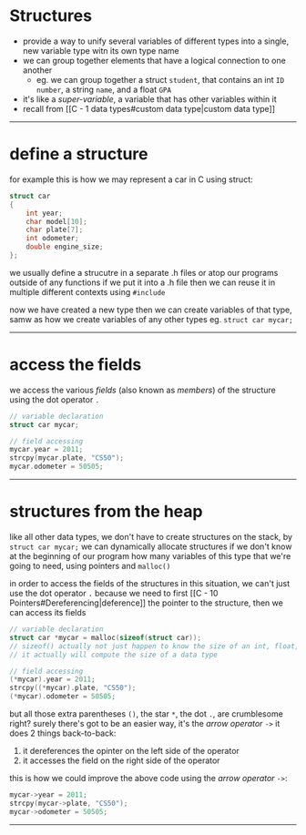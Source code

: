 # Structures

* provide a way to unify several variables of different types into a single, new variable type witn its own type name
* we can group together elements that have a logical connection to one another
	* eg. we can group together a struct `student`, that contains an int `ID number`, a string `name`, and a float `GPA`
* it's like a *super-variable*, a variable that has other variables within it
* recall from [[C - 1 data types#custom data type|custom data type]]
___

# define a structure

for example this is how we may represent a car in C using struct:
```c
struct car
{
	int year;
	char model[10];
	char plate[7];
	int odometer;
	double engine_size;
};
```

we usually define a strucutre in a separate .h files or atop our programs outside of any functions
if we put it into a .h file then we can reuse it in multiple different contexts using `#include`

now we have created a new type
then we can create variables of that type, samw as how we create variables of any other types
eg. `struct car mycar;`
___

# access the fields
we access the various *fields* (also known as *members*) of the structure using the dot operator `.`

```c
// variable declaration
struct car mycar;

// field accessing
mycar.year = 2011;
strcpy(mycar.plate, "CS50");
mycar.odometer = 50505;
```
___

# structures from the heap

like all other data types, we don't have to create structures on the stack, by `struct car mycar;`
we can dynamically allocate structures if we don't know at the beginning of our program how many variables of this type that we're going to need, using pointers and `malloc()`

in order to access the fields of the structures in this situation, we can't just use the dot operator `.` because we need to first [[C - 10 Pointers#Dereferencing|deference]] the pointer to the structure, then we can access its fields

```c
// variable declaration
struct car *mycar = malloc(sizeof(struct car));
// sizeof() actually not just happen to know the size of an int, float, char, etc.
// it actually will compute the size of a data type

// field accessing
(*mycar).year = 2011;
strcpy((*mycar).plate, "CS50");
(*mycar).odometer = 50505;
```

but all those extra parentheses `()`, the star `*`, the dot `.`, are crumblesome right?
surely there's got to be an easier way, it's the *arrow operator* `->`
it does 2 things back-to-back:
1. it dereferences the opinter on the left side of the operator
2. it accesses the field on the right side of the operator

this is how we could improve the above code using the *arrow operator* `->`:
```c
mycar->year = 2011;
strcpy(mycar->plate, "CS50");
mycar->odometer = 50505;
```
___
